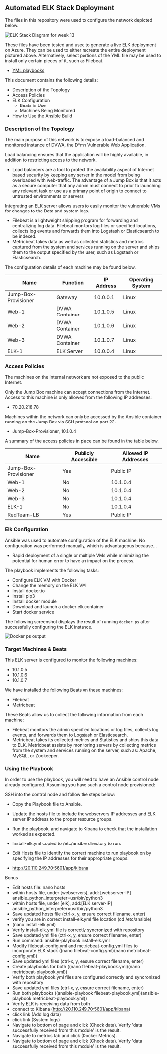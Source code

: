## Automated ELK Stack Deployment

The files in this repository were used to configure the network depicted below.

![ELK Stack Diagram for week 13](https://github.com/Equinox0287/Cyber-Security/blob/main/Diagrams/Draw-iO_13F.PNG)

These files have been tested and used to generate a live ELK deployment on Azure. They can be used to either recreate the entire deployment pictured above. Alternatively, select portions of the YML file may be used to install only certain pieces of it, such as Filebeat.

  - [YML playbooks](https://github.com/Equinox0287/Cyber-Security/tree/main/Ansible)

This document contains the following details:
- Description of the Topology
- Access Policies
- ELK Configuration
  - Beats in Use
  - Machines Being Monitored
- How to Use the Ansible Build


### Description of the Topology

The main purpose of this network is to expose a load-balanced and monitored instance of DVWA, the D*mn Vulnerable Web Application.

Load balancing ensures that the application will be highly available, in addition to restricting access to the network.
- Load balancers are a tool to protect the availability aspect of Internet based security by keeping any server in the model from being overloaded with web-traffic. The advantage of a Jump Box is that it acts as a secure computer that any admin must connect to prior to launching any relevant task or use as a primary point of origin to connect to untrusted environments or servers.

Integrating an ELK server allows users to easily monitor the vulnerable VMs for changes to the Data and system logs.
- Filebeat is a lightweight shipping program for forwarding and centralizing log data. Filebeat monitors log files or specified locations, collects log events and forwards them into Logstash or Elasticsearch to be indexed.
- Metricbeat takes data as well as collected statistics and metrics captured from the system and services running on the server and ships them to the output specified by the user, such as Logstash or Elasticsearch. 

The configuration details of each machine may be found below.

| Name                 | Function     | IP Address | Operating System |
|----------------------|--------------|------------|------------------|
| Jump-Box-Provisioner | Gateway      | 10.0.0.1   | Linux            |
| Web-1                |DVWA Container| 10.1.0.5   | Linux            |
| Web-2                |DVWA Container| 10.1.0.6   | Linux            |
| Web-3                |DVWA Container| 10.1.0.7   | Linux            |
| ELK-1                | ELK Server   | 10.0.0.4   | Linux            |

### Access Policies

The machines on the internal network are not exposed to the public Internet. 

Only the Jump Box machine can accept connections from the Internet. Access to this machine is only allowed from the following IP addresses:
- 70.20.218.78

Machines within the network can only be accessed by the Ansible container running on the Jump Box via SSH protocol on port 22.
- Jump-Box-Provisioner, 10.1.0.4

A summary of the access policies in place can be found in the table below.

| Name                 | Publicly Accessible | Allowed IP Addresses |
|----------------------|---------------------|----------------------|
| Jump-Box-Provisioner | Yes                 | Public IP            |
| Web-1                | No                  | 10.1.0.4             |
| Web-2                | No                  | 10.1.0.4             |
| Web-3                | No                  | 10.1.0.4             |
| ELK-1                | No                  | 10.1.0.4             |
| RedTeam-LB           | Yes                 | Public IP            |

### Elk Configuration

Ansible was used to automate configuration of the ELK machine. No configuration was performed manually, which is advantageous because...
- Rapid deployment of a single or multiple VMs while minimizing the potential for human error to have an impact on the process.

The playbook implements the following tasks:
- Configure ELK VM with Docker
- Change the memory on the ELK VM
- Install docker.io
- Install pip3
- Install docker module
- Download and launch a docker elk container
- Start docker service

The following screenshot displays the result of running `docker ps` after successfully configuring the ELK instance.

![Docker ps output](https://github.com/Equinox0287/Cyber-Security/blob/main/Images/ELK_Screenshot_part-4_Step-9.PNG)

### Target Machines & Beats
This ELK server is configured to monitor the following machines:
- 10.1.0.5
- 10.1.0.6
- 10.1.0.7

We have installed the following Beats on these machines:
- Filebeat
- Metricbeat

These Beats allow us to collect the following information from each machine:
- Filebeat monitors the admin specified locations or log files, collects log events, and forwards them to Logstash or Elasticsearch.
- Metricbeat takes its collected metrics and Statistics and ships this data to ELK. Metricbeat assists by monitoring servers by collecting metrics from the system and services running on the server, such as: Apache, MySQL, or Zookeeper.

### Using the Playbook
In order to use the playbook, you will need to have an Ansible control node already configured. Assuming you have such a control node provisioned: 

SSH into the control node and follow the steps below:
- Copy the Playbook file to Ansible.
- Update the hosts file to include the webservers IP addresses and ELK server IP address to the proper resource groups.
- Run the playbook, and navigate to Kibana to check that the installation worked as expected.

- Install-elk.yml copied to /etc/ansible directory to run.
- Edit Hosts file to identify the correct machine to run playbook on by specifying the IP addresses for their appropriate groups.
- http://20.110.249.70:5601/app/kibana

Bonus

- Edit hosts file: nano hosts
- within hosts file, under [webservers], add: [webserver-IP] ansible_python_interpreter=usr/bin/python3
- within hosts file, under [elk], add:[ELK server-IP] ansible_python_interpreter=usr/bin/python3
- Save updated hosts file (ctrl-x, y, ensure correct filename, enter)
- verify you are in correct install-elk.yml file location (cd /etc/ansible)
- (nano install-elk.yml)
- Verify install-elk.yml file is correctly syncronized with repository
- Save updated yml file (ctrl-x, y, ensure correct filename, enter)
- Run command: ansible-playbook install-elk.yml
- Modify filebeat-config.yml and metricbeat-config.yml files to incorporate ELK stack ((nano filebeat-config.yml)(nano metricbeat-config.yml))
- Save updated yml files (ctrl-x, y, ensure correct filename, enter)
- Create playbooks for both ((nano filebeat-playbook.yml)(nano metricbeat-playbook.yml))
- Verify both playbook.yml files are configured correctly and syncronized with repository
- Save updated yml files (ctrl-x, y, ensure correct filename, enter)
- Run both playbooks ((ansible-playbook filebeat-playbook.yml)(ansible-playbook metricbeat-playbook.yml))
- Verify ELK is receiving data from both
- connect to Kibana (http://20.110.249.70:5601/app/kibana)
- click link (Add log data)
- click link (System logs)
- Navigate to bottom of page and click (Check data). Verify 'data successfully received from this module' is the result.
- Navigate to metrics tab and click (Docker Metrics). 
- Navigate to bottom of page and click (Check data). Verify 'data successfully received from this module' is the result.

